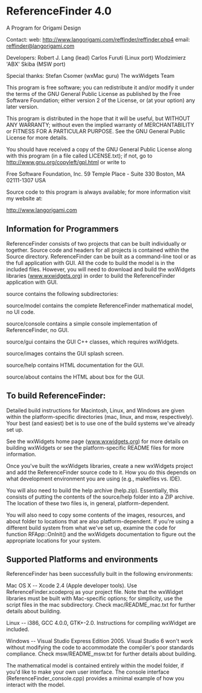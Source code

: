 # ReferenceFinder 4.0

A Program for Origami Design

Contact:
  web: http://www.langorigami.com/reffinder/reffinder.php4
  email: reffinder@langorigami.com

Developers:
  Robert J. Lang (lead)
  Carlos Furuti (Linux port)
  Wlodzimierz 'ABX' Skiba (MSW port)

Special thanks:
  Stefan Csomer (wxMac guru)
  The wxWidgets Team

This program is free software; you can redistribute it and/or modify it under
the terms of the GNU General Public License as published by the Free Software
Foundation; either version 2 of the License, or (at your option) any later
version.

This program is distributed in the hope that it will be useful, but WITHOUT ANY
WARRANTY; without even the implied warranty of MERCHANTABILITY or FITNESS FOR A
PARTICULAR PURPOSE.  See the GNU General Public License for more details.

You should have received a copy of the GNU General Public License along with
this program (in a file called LICENSE.txt); if not, go to
http://www.gnu.org/copyleft/gpl.html or write to

  Free Software Foundation, Inc.
  59 Temple Place - Suite 330
  Boston, MA 02111-1307 USA

Source code to this program is always available; for more information visit my
website at:

  http://www.langorigami.com

## Information for Programmers

ReferenceFinder consists of two projects that can be built individually or
together. Source code and headers for all projects is contained within the
Source directory. ReferenceFinder can be built as a command-line tool or as the
full application with GUI. All the code to build the model is in the included
files. However, you will need to download and build the wxWidgets libraries
(www.wxwidgets.org) in order to build the ReferenceFinder application with GUI.

source contains the following subdirectories:

source/model contains the complete ReferenceFinder mathematical model, no UI
code.

source/console contains a simple console implementation of
ReferenceFinder, no GUI.

source/gui contains the GUI C++ classes, which requires wxWidgets.

source/images contains the GUI splash screen.

source/help contains HTML documentation for the GUI.

source/about contains the HTML about box for the GUI.

## To build ReferenceFinder:

Detailed build instructions for Macintosh, Linux, and Windows are given within
the platform-specific directories (mac, linux, and msw, respectively). Your
best (and easiest) bet is to use one of the build systems we've already set up.

See the wxWidgets home page (www.wxwidgets.org) for more details on building
wxWidgets or see the platform-specific README files for more information.

Once you've built the wxWidgets libraries, create a new wxWidgets project and
add the ReferenceFinder source code to it. How you do this depends on what
development environment you are using (e.g., makefiles vs. IDE).

You will also need to build the help archive (help.zip). Essentially, this
consists of putting the contents of the source/help folder into a ZIP archive.
The location of these two files is, in general, platform-dependent.

You will also need to copy some contents of the images, resources, and about
folder to locations that are also platform-dependent. If you're using a
different build system from what we've set up, examine the code for function
RFApp::OnInit() and the wxWidgets documentation to figure out the appropriate
locations for your system.

## Supported Platforms and environments

ReferenceFinder has been successfully built in the following environments:

Mac OS X -- Xcode 2.4 (Apple developer tools). Use ReferenceFinder.xcodeproj as
your project file. Note that the wxWidget libraries must be built with
Mac-specific options; for simplicity, use the script files in the mac
subdirectory. Check mac/README_mac.txt for further details about building.

Linux -- i386, GCC 4.0.0, GTK+-2.0. Instructions for compiling wxWidget are
included.

Windows -- Visual Studio Express Edition 2005. Visual Studio 6 won't work
without modifying the code to accommodate the compiler's poor standards
compliance. Check msw/README_msw.txt for further details about building.

The mathematical model is contained entirely within the model folder, if you'd
like to make your own user interface. The console interface
(ReferenceFinder_console.cpp) provides a minimal example of how you interact
with the model.

